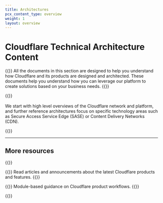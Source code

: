 ```yaml
---
title: Architectures
pcx_content_type: overview
weight: 1
layout: overview
---
```

 
# Cloudflare Technical Architecture Content

{{<description>}}
All the documents in this section are designed to help you understand how Cloudflare and its products are designed and architected. These documents help you understand how you can leverage our platform to create solutions based on your business needs.
{{</description>}}

{{<render file="_description-of-ref-architectures.md" productFolder="reference-architecture">}}
<br><br>
We start with high level overviews of the Cloudflare network and platform, and further reference architectures focus on specific technology areas such as Secure Access Service Edge (SASE) or Content Delivery Networks (CDN).

{{<render file="_description-of-design-guides.md" productFolder="reference-architecture">}}
<br/>
 
---
 
## More resources

{{<resource-group>}}
 
{{<resource header="Cloudflare blog" href="https://blog.cloudflare.com/" icon="learning-center-book">}}
Read articles and announcements about the latest Cloudflare products and features.
{{</resource>}}

{{<resource header="Learning Paths" href="/learning-paths/" icon="learning-center-book">}}
Module-based guidance on Cloudflare product workflows.
{{</resource>}}
 
{{</resource-group>}}
